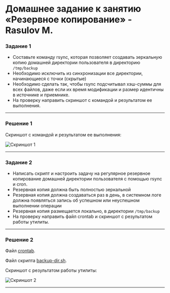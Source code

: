 # Домашнее задание к занятию «Резервное копирование» - Rasulov M.

### Задание 1
- Составьте команду rsync, которая позволяет создавать зеркальную копию домашней директории пользователя в директорию `/tmp/backup`
- Необходимо исключить из синхронизации все директории, начинающиеся с точки (скрытые)
- Необходимо сделать так, чтобы rsync подсчитывал хэш-суммы для всех файлов, даже если их время модификации и размер идентичны в источнике и приемнике.
- На проверку направить скриншот с командой и результатом ее выполнения.
---
 
### Решение 1
Cкриншот с командой и результатом ее выполнения:
  
![Скриншот 1](https://github.com/lim0nad-tv/sflt-bk-hw/blob/main/image/1_1.png)

---
 
### Задание 2
- Написать скрипт и настроить задачу на регулярное резервное копирование домашней директории пользователя с помощью rsync и cron.
- Резервная копия должна быть полностью зеркальной
- Резервная копия должна создаваться раз в день, в системном логе должна появляться запись об успешном или неуспешном выполнении операции
- Резервная копия размещается локально, в директории `/tmp/backup`
- На проверку направить файл crontab и скриншот с результатом работы утилиты.

---

### Решение 2
Файл [crontab](https://github.com/lim0nad-tv/sflt-bk-hw/blob/main/crontab.txt).
  
Файл скрипта [backup-dir.sh](https://github.com/lim0nad-tv/sflt-bk-hw/blob/main/backup-dir.sh).
  
Cкриншот с результатом работы утилиты:
  
![Скриншот 2](https://github.com/lim0nad-tv/sflt-bk-hw/blob/main/image/2_1.png)

---
